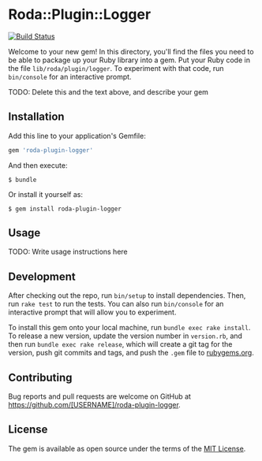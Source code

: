 # Roda::Plugin::Logger

[![Build Status](https://travis-ci.org/weareredlight/roda-plugin-logger.svg?branch=master)](https://travis-ci.org/weareredlight/roda-plugin-logger)

Welcome to your new gem! In this directory, you'll find the files you need to be able to package up your Ruby library into a gem. Put your Ruby code in the file `lib/roda/plugin/logger`. To experiment with that code, run `bin/console` for an interactive prompt.

TODO: Delete this and the text above, and describe your gem

## Installation

Add this line to your application's Gemfile:

```ruby
gem 'roda-plugin-logger'
```

And then execute:

    $ bundle

Or install it yourself as:

    $ gem install roda-plugin-logger

## Usage

TODO: Write usage instructions here

## Development

After checking out the repo, run `bin/setup` to install dependencies. Then, run `rake test` to run the tests. You can also run `bin/console` for an interactive prompt that will allow you to experiment.

To install this gem onto your local machine, run `bundle exec rake install`. To release a new version, update the version number in `version.rb`, and then run `bundle exec rake release`, which will create a git tag for the version, push git commits and tags, and push the `.gem` file to [rubygems.org](https://rubygems.org).

## Contributing

Bug reports and pull requests are welcome on GitHub at https://github.com/[USERNAME]/roda-plugin-logger.

## License

The gem is available as open source under the terms of the [MIT License](https://opensource.org/licenses/MIT).
